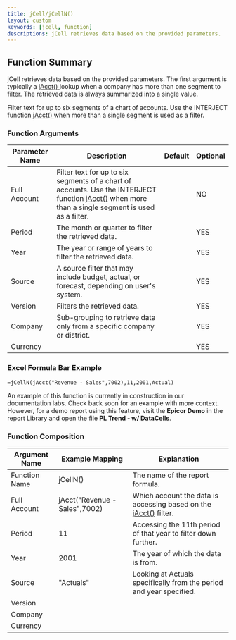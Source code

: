 ```yaml
---
title: jCell/jCellN()
layout: custom
keywords: [jcell, function]
descriptions: jCell retrieves data based on the provided parameters. 
---
```


##  Function Summary 

jCell retrieves data based on the provided parameters. The first argument is typically a [ jAcct() ](/wIndex/jAcct.html) lookup when a company has more than one segment to filter. The retrieved data is always summarized into a single value. 


Filter text for up to six segments of a chart of accounts. Use the INTERJECT function [ jAcct() ](/wIndex/jAcct.html) when more than a single segment is used as a filter. 

###  Function Arguments   

| Parameter Name | Description                                                                                                                                                              | Default | Optional |
| -------------- | ------------------------------------------------------------------------------------------------------------------------------------------------------------------------ | ------- | -------- |
| Full Account   | Filter text for up to six segments of a chart of accounts. Use the INTERJECT function [jAcct()](/wIndex/jAcct.html) when more than a single segment is used as a filter. |         | NO       |
| Period         | The month or quarter to filter the retrieved data.                                                                                                                       |         | YES      |
| Year           | The year or range of years to filter the retrieved data.                                                                                                                 |         | YES      |
| Source         | A source filter that may include budget, actual, or forecast, depending on user's system.                                                                                |         | YES      |
| Version        | Filters the retrieved data.                                                                                                                                              |         | YES      |
| Company        | Sub-grouping to retrieve data only from a specific company or district.                                                                                                  |         | YES      |
| Currency       |                                                                                                                                                                          |         | YES      |

### Excel Formula Bar Example  

```Excel
=jCellN(jAcct("Revenue - Sales",7002),11,2001,Actual)
```

An example of this function is currently in construction in our documentation labs. Check back soon for an example with more context. However, for a demo report using this feature, visit the **Epicor Demo** in the report Library and open the file **PL Trend - w/ DataCells**.

###  Function Composition 

| Argument Name | Example Mapping               | Explanation                                                                            |
| ------------- | ----------------------------- | -------------------------------------------------------------------------------------- |
| Function Name | jCellN()                      | The name of the report formula.                                                        |
| Full Account  | jAcct("Revenue - Sales",7002) | Which account the data is accessing based on the [jAcct()](/wIndex/jAcct.html) filter. |
| Period        | 11                            | Accessing the 11th period of that year to filter down further.                         |
| Year          | 2001                          | The year of which the data is from.                                                    |
| Source        | "Actuals"                     | Looking at Actuals specifically from the period and year specified.                    |
| Version       |                               |                                                                                        |
| Company       |                               |                                                                                        |
| Currency      |                               |                                                                                        |